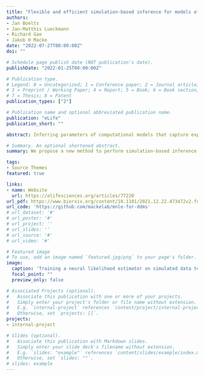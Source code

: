 ```yaml
---
title: "Flexible and efficient simulation-based inference for models of decision-making"
authors:
- Jan Boelts
- Jan-Matthis Lueckmann
- Richard Gao
- Jakob H Macke
date: "2022-07-27T00:00:00Z"
doi: ""

# Schedule page publish date (NOT publication's date).
publishDate: "2022-01-25T00:00:00Z"

# Publication type.
# Legend: 0 = Uncategorized; 1 = Conference paper; 2 = Journal article;
# 3 = Preprint / Working Paper; 4 = Report; 5 = Book; 6 = Book section;
# 7 = Thesis; 8 = Patent
publication_types: ["2"]

# Publication name and optional abbreviated publication name.
publication: "eLife"
publication_short: ""

abstract: Inferring parameters of computational models that capture experimental data is a central task in cognitive neuroscience. Bayesian statistical inference methods usually require the ability to evaluate the likelihood of the model—however, for many models of interest in cognitive neuroscience, the associated likelihoods cannot be computed efficiently. Simulation-based inference (SBI) offers a solution to this problem by only requiring access to simulations produced by the model. Previously, Fengler et al. introduced Likelihood Approximation Networks (LAN, Fengler et al., 2021) which make it possible to apply SBI to models of decision-making, but require billions of simulations for training. Here, we provide a new SBI method that is substantially more simulation-efficient. Our approach, Mixed Neural Likelihood Estimation (MNLE), trains neural density estimators on model simulations to emulate the simulator, and is designed to capture both the continuous (e.g., reaction times) and discrete (choices) data of decision-making models. The likelihoods of the emulator can then be used to perform Bayesian parameter inference on experimental data using standard approximate inference methods like Markov Chain Monte Carlo sampling. We demonstrate MNLE on two variants of the drift-diffusion model (DDM) and show that it is substantially more efficient than LANs: MNLE achieves similar likelihood accuracy with six orders of magnitude fewer training simulations, and is significantly more accurate than LANs when both are trained with the same budget. This enables researchers to perform SBI on custom-tailored models of decision-making, leading to fast iteration of model design for scientific discovery.

# Summary. An optional shortened abstract.
summary: We propose a new method to perform simulation-based inference for mixed data e.g., with continuous and discrete data types, like they often occur in models of decision-making.

tags:
- Source Themes
featured: true

links:
- name: Website
  url: https://elifesciences.org/articles/77220
url_pdf: https://www.biorxiv.org/content/10.1101/2021.12.22.473472v2.full.pdf
url_code: 'https://github.com/mackelab/mnle-for-ddms'
# url_dataset: '#'
# url_poster: '#'
# url_project: ''
# url_slides: ''
# url_source: '#'
# url_video: '#'

# Featured image
# To use, add an image named `featured.jpg/png` to your page's folder. 
image:
  caption: 'Training a neural likelihood estimator on simulated data to perform parameter inference.'
  focal_point: ""
  preview_only: false

# Associated Projects (optional).
#   Associate this publication with one or more of your projects.
#   Simply enter your project's folder or file name without extension.
#   E.g. `internal-project` references `content/project/internal-project/index.md`.
#   Otherwise, set `projects: []`.
projects:
- internal-project

# Slides (optional).
#   Associate this publication with Markdown slides.
#   Simply enter your slide deck's filename without extension.
#   E.g. `slides: "example"` references `content/slides/example/index.md`.
#   Otherwise, set `slides: ""`.
# slides: example
---
```

